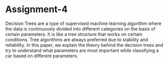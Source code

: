 # Assignment-4

Decision Trees are a type of supervised machine
learning algorithm where the data is continuously divided into
different categories on the basis of certain parameters. It is like a
tree structure that works on certain conditions. Tree algorithms
are always preferred due to stability and reliability. In this
paper, we explain the theory behind the decision trees and try to
understand what parameters are most important while classifying
a car based on different parameters.
